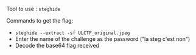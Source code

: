 Tool to use : `steghide`

Commands to get the flag: 
- `steghide --extract -sf ULCTF_original.jpeg`
- Enter the name of the challenge as the password ("la steg c'est non")
- Decode the base64 flag received
